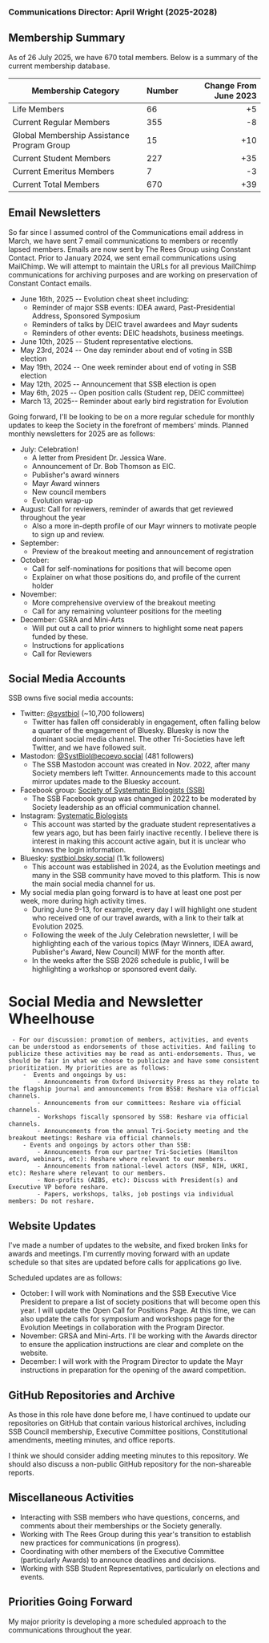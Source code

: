### Communications Director: April Wright (2025-2028)

## Membership Summary

As of 26 July 2025, we have 670 total members.  Below is a summary of the current membership database.

**Membership Category**|**Number**|**Change From June 2023**
-----|-----|-----:
Life Members| 66 | +5
Current Regular Members| 355 | -8 
Global Membership Assistance Program Group | 15 | +10
Current Student Members| 227 | +35
Current Emeritus Members| 7 | -3
Current Total Members| 670| +39

## Email Newsletters

So far since I assumed control of the Communications email address in March, we have sent 7 email communications to members or recently lapsed members. Emails are now sent by The Rees Group using Constant Contact. Prior to January 2024, we sent email communications using MailChimp. We will attempt to maintain the URLs for all previous MailChimp communications for archiving purposes and are working on preservation of Constant Contact emails.

- June 16th, 2025 -- Evolution cheat sheet including:
	- Reminder of major SSB events: IDEA award, Past-Presidential Address, Sponsored Symposium
	- Reminders of talks by DEIC travel awardees and Mayr sudents
	- Reminders of other events: DEIC headshots, business meetings.
- June 10th, 2025 -- Student representative elections.
- May 23rd, 2024 -- One day reminder about end of voting in SSB election
- May 19th, 2024 -- One week reminder about end of voting in SSB election
- May 12th, 2025 -- Announcement that SSB election is open
- May 6th, 2025 -- Open position calls (Student rep, DEIC committee)
- March 13, 2025-- Reminder about early bird registration for Evolution

Going forward, I'll be looking to be on a more regular schedule for monthly updates to keep the Society in the forefront of members' minds. Planned monthly newsletters for 2025 are as follows:

- July: Celebration! 
	- A letter from President Dr. Jessica Ware.
	- Announcement of Dr. Bob Thomson as EIC.
	- Publisher's award winners
	- Mayr Award winners
	- New council members
	- Evolution wrap-up
- August: Call for reviewers, reminder of awards that get reviewed throughout the year
	- Also a more in-depth profile of our Mayr winners to motivate people to sign up and review.
- September:
	- Preview of the breakout meeting and announcement of registration
- October:
	- Call for self-nominations for positions that will become open
	- Explainer on what those positions do, and profile of the current holder
- November: 
	- More comprehensive overview of the breakout meeting
	- Call for any remaining volunteer positions for the meeting
- December: GSRA and Mini-Arts
	- Will put out a call to prior winners to highlight some neat papers funded by these.
	- Instructions for applications
	- Call for Reviewers

## Social Media Accounts

SSB owns five social media accounts:

- Twitter: [@systbiol](https://twitter.com/systbiol) (~10,700 followers)
	- Twitter has fallen off considerably in engagement, often falling below a quarter of the engagement of Bluesky. Bluesky is now the dominant social media channel. The other Tri-Societies have left Twitter, and we have followed suit. 
- Mastodon: [@SystBiol@ecoevo.social](https://ecoevo.social/@SystBiol) (481 followers)
	- The SSB Mastodon account was created in Nov. 2022, after many Society members left Twitter. Announcements made to this account mirror updates made to the Bluesky account.
- Facebook group: [Society of Systematic Biologists (SSB)](https://www.facebook.com/groups/SocietySystematicBiologists/)
	- The SSB Facebook group was changed in 2022 to be moderated by Society leadership as an official communication channel.
- Instagram: [Systematic Biologists](https://www.instagram.com/systematicbiologists/)
	- This account was started by the graduate student representatives a few years ago, but has been fairly inactive recently. I believe there is interest in making this account active again, but it is unclear who knows the login information.
- Bluesky: [systbiol.bsky.social](https://bsky.app/profile/systbiol.bsky.social) (1.1k followers)
	- This account was established in 2024, as the Evolution meetings and many in the SSB community have moved to this platform. This is now the main social media channel for us. 
- My social media plan going forward is to have at least one post per week, more during high activity times.
    - During June 9-13, for example, every day I will highlight one student who received one of our travel awards, with a link to their talk at Evolution 2025.
    - Following the week of the July Celebration newsletter, I will be highlighting each of the various topics (Mayr Winners, IDEA award, Publisher's Award, New Council) MWF for the month after.
    - In the weeks after the SSB 2026 schedule is public, I will be highlighting a workshop or sponsored event daily.
	
# Social Media and Newsletter Wheelhouse
	 - For our discussion: promotion of members, activities, and events can be understood as endorsements of those activities. And failing to publicize these activities may be read as anti-endorsements. Thus, we should be fair in what we choose to publicize and have some consistent prioritization. My priorities are as follows: 
	 	-  Events and ongoings by us:
			- Announcements from Oxford University Press as they relate to the flagship journal and announcements from BSSB: Reshare via official channels.
			- Announcements from our committees: Reshare via official channels. 
			- Workshops fiscally sponsored by SSB: Reshare via official channels. 
			- Announcements from the annual Tri-Society meeting and the breakout meetings: Reshare via official channels.
		- Events and ongoings by actors other than SSB: 
			- Announcements from our partner Tri-Societies (Hamilton award, webinars, etc): Reshare where relevant to our members.
			- Announcements from national-level actors (NSF, NIH, UKRI, etc): Reshare where relevant to our members.
			- Non-profits (AIBS, etc): Discuss with President(s) and Executive VP before reshare.
			- Papers, workshops, talks, job postings via individual members: Do not reshare.

## Website Updates

I've made a number of updates to the website, and fixed broken links for awards and meetings. I'm currently moving forward with an update schedule so that sites are updated before calls for applications go live.

Scheduled updates are as follows:
- October: I will work with Nominations and the SSB Executive Vice President to prepare a list of society positions that will become open this year. I will update the Open Call for Positions Page. At this time, we can also update the calls for symposium and workshops page for the Evolution Meetings in collaboration with the Program Director.
- November: GRSA and Mini-Arts. I'll be working with the Awards director to ensure the application instructions are clear and complete on the website.
- December: I will work with the Program Director to update the Mayr instructions in preparation for the opening of the award competition.

## GitHub Repositories and Archive

As those in this role have done before me, I have continued to update our repositories on GitHub that contain various historical archives, including SSB Council membership, Executive Committee positions, Constitutional amendments, meeting minutes, and office reports.

I think we should consider adding meeting minutes to this repository. We should also discuss a non-public GitHub repository for the non-shareable reports.


## Miscellaneous Activities

- Interacting with SSB members who have questions, concerns, and comments about their memberships or the Society generally.
- Working with The Rees Group during this year's transition to establish new practices for communications (in progress).
- Coordinating with other members of the Executive Committee (particularly Awards) to announce deadlines and decisions.
- Working with SSB Student Representatives, particularly on elections and events.

## Priorities Going Forward

My major priority is developing a more scheduled approach to the communications throughout the year.

